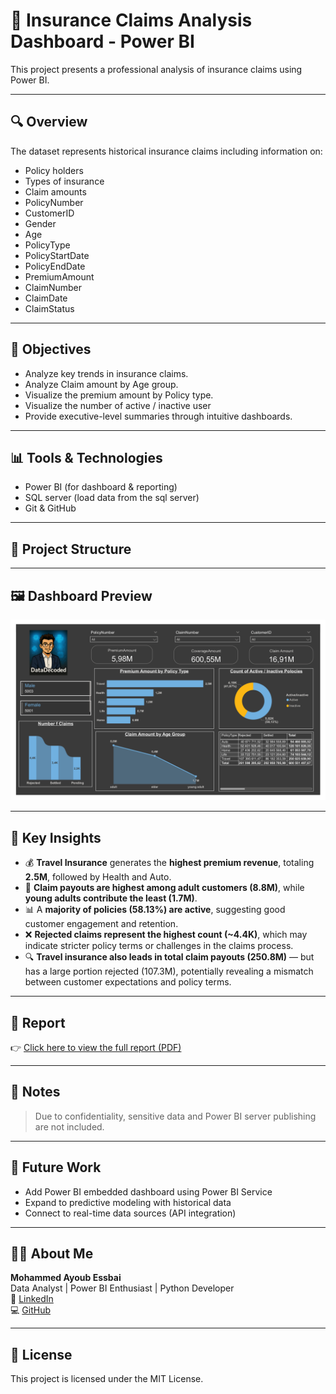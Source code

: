 # 🏥 Insurance Claims Analysis Dashboard - Power BI

This project presents a professional analysis of insurance claims using Power BI.

---

## 🔍 Overview

The dataset represents historical insurance claims including information on:
- Policy holders
- Types of insurance
- Claim amounts
- PolicyNumber
- CustomerID
- Gender
- Age
- PolicyType
- PolicyStartDate
- PolicyEndDate
- PremiumAmount
- ClaimNumber
- ClaimDate
- ClaimStatus

---

## 🎯 Objectives

- Analyze key trends in insurance claims.
- Analyze Claim amount by Age group.
- Visualize the premium amount by Policy type.
- Visualize the number of active / inactive user
- Provide executive-level summaries through intuitive dashboards.

---

## 📊 Tools & Technologies

- Power BI (for dashboard & reporting)
- SQL server (load data from the sql server)
- Git & GitHub

---

## 📁 Project Structure


---

## 🖼️ Dashboard Preview

![Dashboard Screenshot](visuals/screen_shot.png)

---

## 📌 Key Insights

- 💰 **Travel Insurance** generates the **highest premium revenue**, totaling **2.5M**, followed by Health and Auto.
- 🧾 **Claim payouts are highest among adult customers (8.8M)**, while **young adults contribute the least (1.7M)**.
- 📊 A **majority of policies (58.13%) are active**, suggesting good customer engagement and retention.
- ❌ **Rejected claims represent the highest count (~4.4K)**, which may indicate stricter policy terms or challenges in the claims process.
- 🔍 **Travel insurance also leads in total claim payouts (250.8M)** — but has a large portion rejected (107.3M), potentially revealing a mismatch between customer expectations and policy terms.


---

## 📄 Report

👉 [Click here to view the full report (PDF)](reports/insurance_project.pdf)

---

## 🔐 Notes

> Due to confidentiality, sensitive data and Power BI server publishing are not included.

---

## 🧠 Future Work

- Add Power BI embedded dashboard using Power BI Service
- Expand to predictive modeling with historical data
- Connect to real-time data sources (API integration)

---

## 🙋‍♂️ About Me

**Mohammed Ayoub Essbai**  
Data Analyst | Power BI Enthusiast | Python Developer  
🔗 [LinkedIn](https://www.linkedin.com/in/mohammed-ayoub-essbai/)  
💻 [GitHub](https://github.com/ayoub22222222)

---

## 📜 License

This project is licensed under the MIT License.

